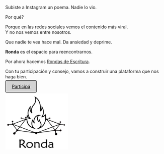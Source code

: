 Subiste a Instagram un poema. Nadie lo vio.

Por qué?

Porque en las redes sociales vemos el contenido más viral.  
Y no nos vemos entre nosotros.

Que nadie te vea hace mal. Da ansiedad y deprime.

**Ronda** es el espacio para reencontrarnos. 

Por ahora hacemos [Rondas de Escritura](escritura.md).

Con tu participación y consejo, vamos a construir una plataforma que nos haga bien.

<link rel="shortcut icon" type="image/x-icon" href="favicon.ico"> 

[<span style="padding: 10px 20px; background-color: #D3D3D3; color: #0A0A0A; border: 1px solid #000; border-radius: 4px; cursor: pointer; transition: background-color 0.3s ease;">Participá</span>](actividad.md)

<a href="index.html">
  <img src="logo.png" alt="Logo" width="199" height="178">
</a>
